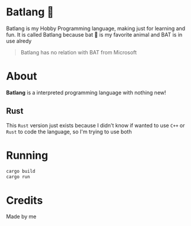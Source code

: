 # Batlang 🦇

Batlang is my Hobby Programming language, making just for learning and fun. It is called Batlang because bat 🦇 is my favorite animal and BAT is in use alredy

>Batlang has no relation with BAT from Microsoft

# About
**Batlang** is a interpreted programming language with nothing new!

## Rust
This `Rust` version just exists because I didn't know if wanted to use `C++` or `Rust` to code the language,
 so I'm trying to use both

# Running
```sh
cargo build
cargo run
```

# Credits
Made by me

